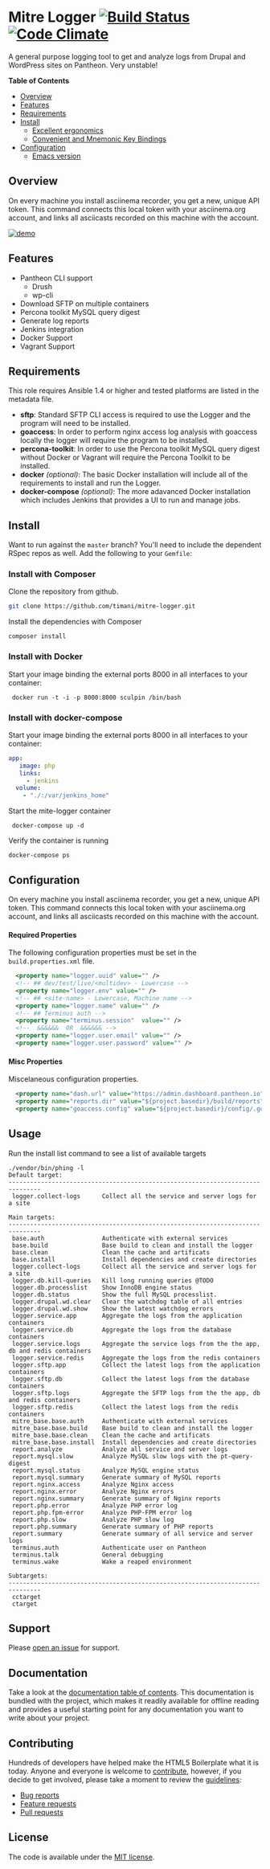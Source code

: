 # Mitre Logger [![Build Status](https://secure.travis-ci.org/rspec/rspec-expectations.svg?branch=master)](http://travis-ci.org/rspec/rspec-expectations) [![Code Climate](https://codeclimate.com/github/rspec/rspec-expectations.svg)](https://codeclimate.com/github/rspec/rspec-expectations)

A general purpose logging tool to get and analyze logs from Drupal and WordPress sites on Pantheon. Very unstable!

**Table of Contents**

- [Overview](#Overview)
- [Features](#features)
- [Requirements](#requirements)
- [Install](#install)
    - [Excellent ergonomics](#excellent-ergonomics)
    - [Convenient and Mnemonic Key Bindings](#convenient-and-mnemonic-key-bindings) 
- [Configuration](#configuration)
    - [Emacs version](#emacs-version) 

## Overview

On every machine you install asciinema recorder, you get a new, unique API token. This command connects this local token with your asciinema.org account, and links all asciicasts recorded on this machine with the account.

[![demo](https://asciinema.org/a/624fjx2rx7k3pctdozw7m8b24.png)](https://asciinema.org/a/624fjx2rx7k3pctdozw7m8b24?autoplay=1)

## Features

* Pantheon CLI support
  * Drush
  * wp-cli
* Download SFTP on multiple containers
* Percona toolkit MySQL query digest
* Generate log reports 
* Jenkins integration
* Docker Support
* Vagrant Support

Requirements
------------

This role requires Ansible 1.4 or higher and tested platforms are listed in the metadata file.  

 - **sftp**: Standard SFTP CLI access is required to use the Logger and the program will need to be installed.
 - **goaccess**: In order to perform nginx access log analysis with goaccess locally the logger will require
    the program to be installed.
 - **percona-toolkit**: In order to use the Percona toolkit MySQL query digest without Docker or Vagrant
   will require the Percona Toolkit to be installed.
 - **docker** _(optional)_: The basic Docker installation will include all of the requirements to 
   install and run the Logger.
 - **docker-compose** _(optional)_: The more adavanced Docker installation which includes Jenkins that provides
   a UI to run and manage jobs.

## Install

Want to run against the `master` branch? You'll need to include the dependent
RSpec repos as well. Add the following to your `Gemfile`:

###  Install with Composer

Clone the repository from github.

```bash
git clone https://github.com/timani/mitre-logger.git
```

Install the dependencies with Composer
```
composer install
```
### Install with Docker
 
Start your image binding the external ports 8000 in all interfaces to your container:

```
 docker run -t -i -p 8000:8000 sculpin /bin/bash
```
### Install with docker-compose
 
Start your image binding the external ports 8000 in all interfaces to your container:

```yml
app:
   image: php
   links:
     - jenkins
  volume:
    - "./:/var/jenkins_home"
```

Start the mite-logger container
```
 docker-compose up -d
```

Verify the container is running
``` 
docker-compose ps
```

## Configuration

On every machine you install asciinema recorder, you get a new, unique API token. This command connects this local token with your asciinema.org account, and links all asciicasts recorded on this machine with the account.

#### Required Properties

The following configuration properties must be set in the `build.properties.xml` file. 

```xml 
  <property name="logger.uuid" value="" />
  <!-- ## dev/test/live/<multidev> - Lowercase -->
  <property name="logger.env" value="" />
  <!-- ## <site-name> - Lowercase, Machine name -->
  <property name="logger.name" value="" />
  <!-- ## Terminus auth --> 
  <property name="terminus.session"  value="" />
  <!--  &&&&&&  OR  &&&&&& -->
  <property name="logger.user.email" value="" />
  <property name="logger.user.password" value="" />
```

#### Misc Properties

Miscelaneous configuration properties. 

```xml 
  <property name="dash.url" value="https://admin.dashboard.pantheon.io" />
  <property name="reports.dir" value="${project.basedir}/build/reports" />
  <property name="goaccess.config" value="${project.basedir}/config/.goaccess" />
```

## Usage

Run the install list command to see a list of available targets
```
./vendor/bin/phing -l
Default target:
-------------------------------------------------------------------------------
 logger.collect-logs      Collect all the service and server logs for a site

Main targets:
-------------------------------------------------------------------------------
 base.auth                Authenticate with external services
 base.build               Base build to clean and install the logger
 base.clean               Clean the cache and artificats
 base.install             Install dependencies and create directories
 logger.collect-logs      Collect all the service and server logs for a site
 logger.db.kill-queries   Kill long running queries @TODO
 logger.db.processlist    Show InnoDB engine status
 logger.db.status         Show the full MySQL processlist.
 logger.drupal.wd.clear   Clear the watchdog table of all entries
 logger.drupal.wd.show    Show the latest watchdog errors
 logger.service.app       Aggregate the logs from the application containers
 logger.service.db        Aggregate the logs from the database containers
 logger.service.logs      Aggregate the service logs from the the app, db and redis containers
 logger.service.redis     Aggregate the logs from the redis containers
 logger.sftp.app          Collect the latest logs from the application containers
 logger.sftp.db           Collect the latest logs from the database containers
 logger.sftp.logs         Aggregate the SFTP logs from the the app, db and redis containers
 logger.sftp.redis        Collect the latest logs from the redis containers
 mitre_base.base.auth     Authenticate with external services
 mitre_base.base.build    Base build to clean and install the logger
 mitre_base.base.clean    Clean the cache and artificats
 mitre_base.base.install  Install dependencies and create directories
 report.analyze           Analyze all service and server logs
 report.mysql.slow        Analyze MySQL slow logs with the pt-query-digest
 report.mysql.status      Analyze MySQL engine status
 report.mysql.summary     Generate summary of MySQL reports
 report.nginx.access      Analyze Nginx access
 report.nginx.error       Analyze Nginx errors
 report.nginx.summary     Generate summary of Nginx reports
 report.php.error         Analyze PHP error log
 report.php.fpm-error     Analyze PHP-FPM error log
 report.php.slow          Analyze PHP slow log
 report.php.summary       Generate summary of PHP reports
 report.summary           Generate summary of all service and server logs
 terminus.auth            Authenticate user on Pantheon
 terminus.talk            General debugging
 terminus.wake            Wake a reaped environment

Subtargets:
-------------------------------------------------------------------------------
 cctarget
 ctarget
```

## Support

Please [open an issue](https://github.com/fraction/readme-boilerplate/issues/new) for support.
## Documentation

Take a look at the [documentation table of contents](dist/doc/TOC.md).
This documentation is bundled with the project, which makes it readily
available for offline reading and provides a useful starting point for
any documentation you want to write about your project.


## Contributing

Hundreds of developers have helped make the HTML5 Boilerplate what it is
today. Anyone and everyone is welcome to [contribute](CONTRIBUTING.md),
however, if you decide to get involved, please take a moment to review
the [guidelines](CONTRIBUTING.md):

* [Bug reports](CONTRIBUTING.md#bugs)
* [Feature requests](CONTRIBUTING.md#features)
* [Pull requests](CONTRIBUTING.md#pull-requests)


## License

The code is available under the [MIT license](LICENSE.txt).
